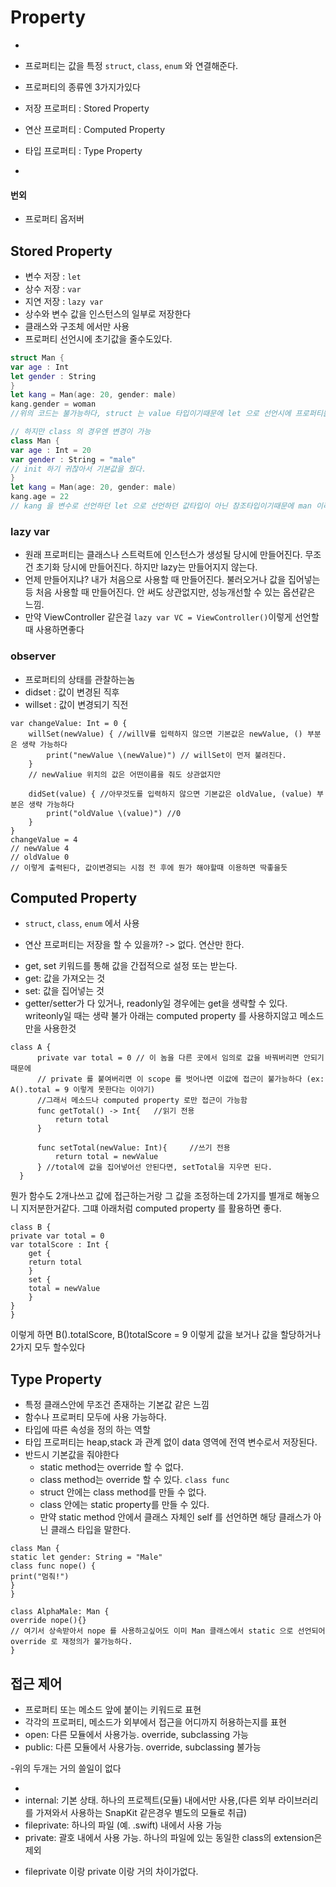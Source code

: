 # Property

-

* 프로퍼티는 값을 특정 `struct`, `class`, `enum` 와 연결해준다.

* 프로퍼티의 종류엔 3가지가있다
 * 저장 프로퍼티 : Stored Property
 * 연산 프로퍼티 : Computed Property
 * 타입 프로퍼티 : Type Property
 
 -
 
#### 번외
 
 * 프로퍼티 옵저버 


## Stored Property
 * 변수 저장 : `let`
 * 상수 저장 : `var`
 * 지연 저장 : `lazy var`
 * 상수와 변수 값을 인스턴스의 일부로 저장한다
 * 클래스와 구조체 에서만 사용
* 프로퍼티 선언시에 초기값을 줄수도있다.

```swift
struct Man {
var age : Int
let gender : String
}
let kang = Man(age: 20, gender: male)
kang.gender = woman
//위의 코드는 불가능하다, struct 는 value 타입이기때문에 let 으로 선언시에 프로퍼티들도 변경이 불가능해짐

// 하지만 class 의 경우엔 변경이 가능
class Man {
var age : Int = 20
var gender : String = "male"
// init 하기 귀찮아서 기본값을 줬다.
}
let kang = Man(age: 20, gender: male)
kang.age = 22
// kang 을 변수로 선언하던 let 으로 선언하던 값타입이 아닌 참조타입이기때문에 man 이라는 클래스 자체를 가진게 아닌 주소값을 가지고 있기때문에 해도 된다
```
### lazy var

* 원래 프로퍼티는 클래스나 스트럭트에 인스턴스가 생성될 당시에 만들어진다. 무조건 초기화 당시에 만들어진다. 하지만 lazy는 만들어지지 않는다. 
* 언제 만들어지냐? 내가 처음으로 사용할 때 만들어진다. 불러오거나 값을 집어넣는 등 처음 사용할 때 만들어진다. 안 써도 상관없지만, 성능개선할 수 있는 옵션같은 느낌.
* 만약 ViewController 같은걸 `lazy var VC = ViewController()`이렇게 선언할때 사용하면좋다


### observer
* 프로퍼티의 상태를 관찰하는놈
 * didset : 값이 변경된 직후
 * willset : 값이 변경되기 직전

```
var changeValue: Int = 0 {
    willSet(newValue) { //willV를 입력하지 않으면 기본값은 newValue, () 부분은 생략 가능하다
        print("newValue \(newValue)") // willSet이 먼저 불려진다.
    }
    // newValiue 위치의 값은 어떤이름을 줘도 상관없지만 

    didSet(value) { //아무것도를 입력하지 않으면 기본값은 oldValue, (value) 부분은 생략 가능하다
        print("oldValue \(value)") //0
    }
}
changeValue = 4
// newValue 4
// oldValue 0
// 이렇게 출력된다, 값이변경되는 시점 전 후에 뭔가 해야할때 이용하면 딱좋을듯

```


## Computed Property

* `struct`, `class`, `enum` 에서 사용
- 연산 프로퍼티는 저장을 할 수 있을까? -> 없다. 연산만 한다.

*  get, set 키워드를 통해 값을 간접적으로 설정 또는 받는다.
 * get: 값을 가져오는 것
 * set: 값을 집어넣는 것
* getter/setter가 다 있거나, readonly일 경우에는 get을 생략할 수 있다. writeonly일 때는 생략 불가
아래는 computed property 를 사용하지않고 메소드만을 사용한것

```
class A {
      private var total = 0 // 이 놈을 다른 곳에서 임의로 값을 바꿔버리면 안되기 때문에
      // private 를 붙여버리면 이 scope 를 벗어나면 이값에 접근이 불가능하다 (ex: A().total = 9 이렇게 못한다는 이야기)
      //그래서 메소드나 computed property 로만 접근이 가능함
      func getTotal() -> Int{   //읽기 전용
          return total
      }
      
      func setTotal(newValue: Int){     //쓰기 전용
          return total = newValue
      } //total에 값을 집어넣어선 안된다면, setTotal을 지우면 된다.
  }
```
뭔가 함수도 2개나쓰고 값에 접근하는거랑 그 값을 조정하는데 2가지를 별개로 해놓으니 지저분한거같다. 그떄 아래처럼 computed property 를 활용하면 좋다.

```
class B {
private var total = 0
var totalScore : Int {
	get {
	return total
	}
	set {
	total = newValue
	}
}
}
```
이렇게 하면 B().totalScore, B()totalScore = 9
이렇게 값을 보거나 값을 할당하거나 2가지 모두 할수있다 

## Type Property
* 특정 클래스안에 무조건 존재하는 기본값 같은 느낌
* 함수나 프로퍼티 모두에 사용 가능하다.
* 타입에 따른 속성을 정의 하는 역할
* 타입 프로퍼티는 heap,stack 과 관계 없이 data 영역에 전역 변수로서 저장된다.
* 반드시 기본값을 줘야한다
    - static method는 override 할 수 없다.
    - class method는 override 할 수 있다. `class func`
    - struct 안에는 class method를 만들 수 없다.
    - class 안에는 static property를 만들 수 있다.
    - 만약 static method 안에서 클래스 자체인 self 를 선언하면 해당 클래스가 아닌 클래스 타입을 말한다.

```
class Man {
static let gender: String = "Male"
class func nope() {
print("멈춰!")
}
}

class AlphaMale: Man {
override nope(){}
// 여기서 상속받아서 nope 를 사용하고싶어도 이미 Man 클래스에서 static 으로 선언되어 override 로 재정의가 불가능하다.
}

```

## 접근 제어
 - 프로퍼티 또는 메소드 앞에 붙이는 키워드로 표현
 - 각각의 프로퍼티, 메소드가 외부에서 접근을 어디까지 허용하는지를 표현
  - open: 다른 모듈에서 사용가능. override, subclassing 가능
  - public: 다른 모듈에서 사용가능. override, subclassing 불가능

-위의 두개는 거의 쓸일이 없다
 
 - 
  - internal: 기본 상태. 하나의 프로젝트(모듈) 내에서만 사용,(다른 외부 라이브러리를 가져와서 사용하는 SnapKit 같은경우 별도의 모듈로 취급)
  - fileprivate: 하나의 파일 (예. .swift) 내에서 사용 가능
  - private: 괄호 내에서 사용 가능. 하나의 파일에 있는 동일한 class의 extension은 제외

  * fileprivate 이랑 private 이랑 거의 차이가없다. 













